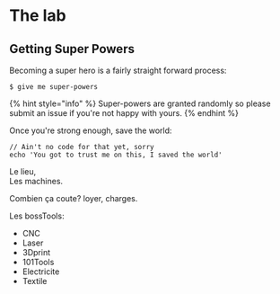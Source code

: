 # The lab

## Getting Super Powers

Becoming a super hero is a fairly straight forward process:

```text
$ give me super-powers
```

{% hint style="info" %}
Super-powers are granted randomly so please submit an issue if you're not happy with yours.
{% endhint %}

Once you're strong enough, save the world:

```text
// Ain't no code for that yet, sorry
echo 'You got to trust me on this, I saved the world'
```

Le lieu,  
Les machines.

Combien ça coute? loyer, charges.

Les bossTools:

* CNC
* Laser
* 3Dprint
* 101Tools
* Electricite
* Textile


